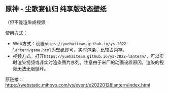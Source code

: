 ## 原神 - 尘歌宴仙归 纯享版动态壁纸
（但不能渲染成视频

使用方式：
 - Web方式：设置`https://yuehaiteam.github.io/ys-2022-lantern/game.html`为壁纸即可。实时渲染，比较占内存。
 - 视频方式。打开`https://yuehaiteam.github.io/ys-2022-lantern/`，可以实时渲染视频或非实时渲染图片序列。注意由于米厂的动画设置原因，渲染的视频无法无限循环。

原链接：https://webstatic.mihoyo.com/ys/event/e20220128lantern/index.html